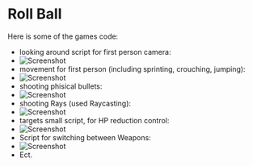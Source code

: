 # Roll Ball
Here is some of the games code:
- looking around script for first person camera:
- ![Screenshot](lookingScript.png)
- movement for first person (including sprinting, crouching, jumping):
- ![Screenshot](movementScript.png)
- shooting phisical bullets:
- ![Screenshot](shooting.png)
- shooting Rays (used Raycasting):
- ![Screenshot](shootingRays.png)
- targets small script, for HP reduction control:
- ![Screenshot](targetHP.png)
- Script for switching between Weapons:
- ![Screenshot](weaponSwitching.png)
- Ect.
